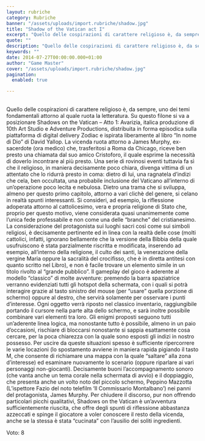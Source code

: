 ```yaml
---
layout: rubriche
category: Rubriche
banner: "/assets/uploads/import.rubriche/shadow.jpg"
title: "Shadow of the Vatican act I"
excerpt: "Quello delle cospirazioni di carattere religioso è, da sempre, uno dei temi fondamentali attorno al quale ruota la letteratura. Su questo filone si va a posizionare Shadows on the Vatican – Atto 1: Avarizia, italica produzione di 10th Art Studio e Adventure Productions, distribuita in forma episodica sulla piattaforma di digital delivery Zodiac e ispirata [&hellip"
quote: ""
description: "Quello delle cospirazioni di carattere religioso è, da sempre, uno dei temi fondamentali attorno al quale ruota la letteratura. Su questo filone si va a posizionare Shadows on the Vatican – Atto 1: Avarizia, italica produzione di 10th Art Studio e Adventure Productions, distribuita in forma episodica sulla piattaforma di digital delivery Zodiac e ispirata [&hellip"
keywords: ""
date: 2014-07-27T00:00:00.000+01:00
author: "Game Master"
cover: "/assets/uploads/import.rubriche/shadow.jpg"
pagination:
  enabled: true

---
```


[](https://hotmc.com/wp-content/uploads/2014/07/shadow.jpg)  
Quello delle cospirazioni di carattere religioso è, da sempre, uno dei temi fondamentali attorno al quale ruota la letteratura. Su questo filone si va a posizionare Shadows on the Vatican – Atto 1: Avarizia, italica produzione di 10th Art Studio e Adventure Productions, distribuita in forma episodica sulla piattaforma di digital delivery Zodiac e ispirata liberamente al libro “In nome di Dio” di David Yallop. La vicenda ruota attorno a James Murphy, ex-sacerdote (ora medico) che, trasferitosi a Roma da Chicago, riceve ben presto una chiamata dal suo amico Cristoforo, il quale esprime la necessità di doverlo incontrare al più presto. Una serie di rovinosi eventi tuttavia fa sì che il religioso, in maniera decisamente poco chiara, divenga vittima di un attentato che lo ridurrà presto in coma: dietro di lui, una ragnatela d’indizi che cela, ben occultata, una probabile inclusione del Vaticano all’interno di un’operazione poco lecita e nebulosa. Dietro una trama che si sviluppa, almeno per questo primo capitolo, attorno a vari clichè del genere, si celano in realtà spunti interessanti. Si consideri, ad esempio, la riflessione adoperata attorno al cattolicesimo, vera e propria religione di Stato che, proprio per questo motivo, viene considerata quasi unanimemente come l’unica fede professabile e non come una delle “branche” del cristianesimo. La considerazione del protagonista sui luoghi sacri così come sui simboli religiosi, è decisamente pertinente ed in linea con la realtà delle cose (molti cattolici, infatti, ignorano bellamente che la versione della Bibbia della quale usufruiscono è stata parzialmente riscritta e modificata, inserendo ad esempio, all’interno della religione, il culto dei santi, la venerazione della vergine Maria oppure la sacralità del crocifisso, che è in diretta antitesi con quanto scritto nel Libro), e non è facile trovare un elemento simile in un titolo rivolto al “grande pubblico”. Il gameplay del gioco è aderente al modello “classico” di molte avventure: premendo la barra spaziatrice verranno evidenziati tutti gli hotspot della schermata, con i quali si potrà interagire grazie al tasto sinistro del mouse (per “usare” quella porzione di schermo) oppure al destro, che servirà solamente per osservare i punti d’interesse. Ogni oggetto verrà riposto nel classico inventario, raggiungibile portando il cursore nella parte alta dello schermo, e sarà inoltre possibile combinare vari elementi tra loro. Gli enigmi proposti seguono tutti un’aderente linea logica, ma nonostante tutto è possibile, almeno in un paio d’occasioni, rischiare di bloccarsi nonostante si sappia esattamente cosa cercare, per la poca chiarezza con la quale sono esposti gli indizi in nostro possesso. Per uscire da queste situazioni spesso è sufficiente ripercorrere le varie locazioni (lo spostamento avviene in maniera rapida pigiando il tasto M, che consente di richiamare una mappa con la quale “saltare” alla zona d’interesse) ed esaminare nuovamente lo scenario (oppure riparlare ai vari personaggi non-giocanti). Decisamente buoni l’accompagnamento sonoro (che vanta anche un tema corale nella schermata di avvio) e il doppiaggio, che presenta anche un volto noto del piccolo schermo, Peppino Mazzotta (L’ispettore Fazio del noto telefilm ‘Il Commissario Montalbano’) nei panni del protagonista, James Murphy. Per chiudere il discorso, pur non offrendo particolari picchi qualitativi, Shadows on the Vatican è un’avventura sufficientemente riuscita, che offre degli spunti di riflessione abbastanza azzeccati e spinge il giocatore a voler conoscere il resto della vicenda, anche se la stessa è stata “cucinata” con l’ausilio dei soliti ingredienti.

Voto: 8